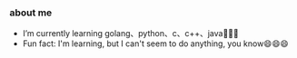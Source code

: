### about me

- I’m currently learning golang、python、c、c++、java🤔🤔🤔
- Fun fact: I'm learning, but I can't seem to do anything, you know😄😄😄
<!--
**anfty/anfty** is a ✨ _special_ ✨ repository because its `README.md` (this file) appears on your GitHub profile.

Here are some ideas to get you started:

- 🔭 I’m currently working on ...
- 🌱 I’m currently learning ...
- 👯 I’m looking to collaborate on ...
- 🤔 I’m looking for help with ...
- 💬 Ask me about ...
- 📫 How to reach me: ...
- 😄 Pronouns: ...
- ⚡ Fun fact: ...
-->
